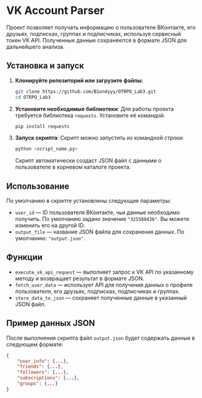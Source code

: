 # VK Account Parser

Проект позволяет получать информацию о пользователе ВКонтакте, его друзьях, подписках, группах и подписчиках, используя сервисный токен VK API. Полученные данные сохраняются в формате JSON для дальнейшего анализа.

## Установка и запуск

1. **Клонируйте репозиторий или загрузите файлы**:
    ```bash
    git clone https://github.com/B1ondyyy/OTRPO_Lab3.git
    cd OTRPO_Lab3
    ```

2. **Установите необходимые библиотеки**:
    Для работы проекта требуется библиотека `requests`. Установите её командой:
    ```bash
    pip install requests
    ```

3. **Запуск скрипта**:
    Скрипт можно запустить из командной строки:
    ```bash
    python <script_name.py>
    ```
    Скрипт автоматически создаст JSON файл с данными о пользователе в корневом каталоге проекта.

## Использование

По умолчанию в скрипте установлены следующие параметры:
- `user_id` — ID пользователя ВКонтакте, чьи данные необходимо получить. По умолчанию задано значение `"325588436"`. Вы можете изменить его на другой ID.
- `output_file` — название JSON файла для сохранения данных. По умолчанию: `"output.json"`.

## Функции

- `execute_vk_api_request` — выполняет запрос к VK API по указанному методу и возвращает результат в формате JSON.
- `fetch_user_data` — использует API для получения данных о профиле пользователя, его друзьях, подписках, подписчиках и группах.
- `store_data_to_json` — сохраняет полученные данные в указанный JSON файл.

## Пример данных JSON

После выполнения скрипта файл `output.json` будет содержать данные в следующем формате:

```json
{
    "user_info": {...},
    "friends": {...},
    "followers": {...},
    "subscriptions": {...},
    "groups": {...}
}
